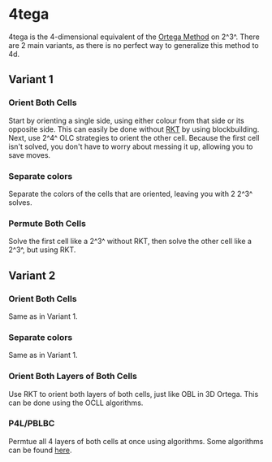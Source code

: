 # 4tega

4tega is the 4-dimensional equivalent of the [Ortega Method](https://www.speedsolving.com/wiki/index.php/Ortega_Method) on 2^3^. There are 2 main variants, as there is no perfect way to generalize this method to 4d.

## Variant 1

### Orient Both Cells
Start by orienting a single side, using either colour from that side or its opposite side. This can easily be done without [RKT](/wiki/techniques/rkt) by using blockbuilding. Next, use 2^4^ OLC strategies to orient the other cell. Because the first cell isn't solved, you don't have to worry about messing it up, allowing you to save moves.

### Separate colors
Separate the colors of the cells that are oriented, leaving you with 2 2^3^ solves.

### Permute Both Cells
Solve the first cell like a 2^3^ without RKT, then solve the other cell like a 2^3^, but using RKT.

## Variant 2

### Orient Both Cells
Same as in Variant 1.

### Separate colors
Same as in Variant 1.

### Orient Both Layers of Both Cells
Use RKT to orient both layers of both cells, just like OBL in 3D Ortega. This can be done using the OCLL algorithms.

### P4L/PBLBC
Permtue all 4 layers of both cells at once using algorithms. Some algorithms can be found [here](https://docs.google.com/document/d/12CriaqJ1dYtAMpeY3c0dyLSCG9j37DEPKRWr4cl5i9U/edit?usp=sharing).